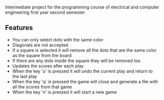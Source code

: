 Intermediate project for the programming course of electrical and computer engineering first year second semester
## Features
* You can only select dots with the same color
* Diagonals are not accepted
* If a square is selected it will remove all the dots that are the same color as the square from the board
* If there are any dots inside the square they will be removed too
* Updates the scores after each play
* When the key 'u' is pressed it will undo the current play and return to the last play
* When the key 'q' is pressed the game will close and generate a file with all the scores from that game
* When the key 'n' is pressed it will start a new game

